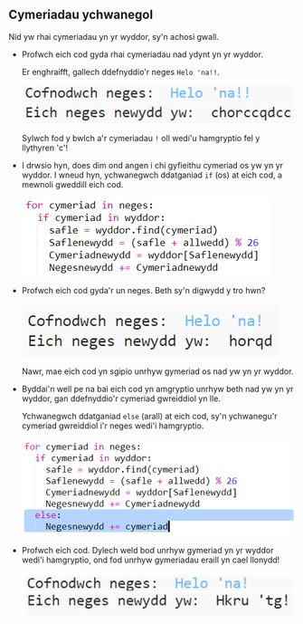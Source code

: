 ## Cymeriadau ychwanegol

Nid yw rhai cymeriadau yn yr wyddor, sy'n achosi gwall.

+ Profwch eich cod gyda rhai cymeriadau nad ydynt yn yr wyddor.
    
    Er enghraifft, gallech ddefnyddio'r neges `Helo 'na!!`.
    
    ![sgrinlun](images/messages-extra-characters.png)
    
    Sylwch fod y bwlch a'r cymeriadau `!` oll wedi'u hamgryptio fel y llythyren 'c'!

+ I drwsio hyn, does dim ond angen i chi gyfieithu cymeriad os yw yn yr wyddor. I wneud hyn, ychwanegwch ddatganiad `if` (os) at eich cod, a mewnoli gweddill eich cod.
    
    ![sgrinlun](images/messages-if.png)

+ Profwch eich cod gyda'r un neges. Beth sy'n digwydd y tro hwn?
    
    ![sgrinlun](images/messages-if-test.png)
    
    Nawr, mae eich cod yn sgipio unrhyw gymeriad os nad yw yn yr wyddor.

+ Byddai'n well pe na bai eich cod yn amgryptio unrhyw beth nad yw yn yr wyddor, gan ddefnyddio'r cymeriad gwreiddiol yn lle.
    
    Ychwanegwch ddatganiad `else` (arall) at eich cod, sy'n ychwanegu'r cymeriad gwreiddiol i'r neges wedi'i hamgryptio.
    
    ![sgrinlun](images/messages-else.png)

+ Profwch eich cod. Dylech weld bod unrhyw gymeriad yn yr wyddor wedi'i hamgryptio, ond fod unrhyw gymeriadau eraill yn cael llonydd!
    
    ![sgrinlun](images/messages-else-test.png)
